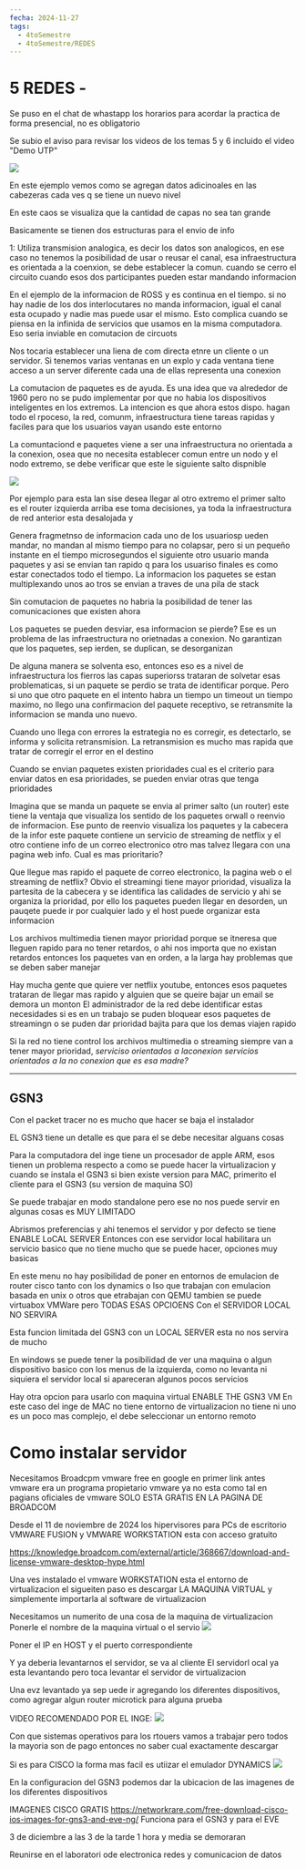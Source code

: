 ```yaml
---
fecha: 2024-11-27
tags:
  - 4toSemestre
  - 4toSemestre/REDES
---
```

# 5 REDES - 

Se puso en el chat de whastapp los horarios para acordar la practica de forma presencial, no es obligatorio

Se subio el aviso para revisar los videos de los temas 5 y 6 incluido el video "Demo UTP"

![](https://i.imgur.com/4e9LdED.png)

En este ejemplo vemos como se agregan datos adicinoales en las cabezeras cada ves q se tiene un nuevo nivel

En este caos se visualiza que la cantidad de capas no sea tan grande

Basicamente se tienen dos estructuras para el envio de info

1: Utiliza transmision analogica, es decir los datos son analogicos, en ese caso no tenemos la posibilidad de usar o reusar el canal, esa infraestructura es orientada a la coenxion, se debe establecer la comun. cuando se cerro el circuito cuando esos dos participantes pueden estar mandando informacion

En el ejemplo de la informacion de ROSS y es continua en el tiempo. si no hay nadie de los dos interlocutares no manda informacion, igual el canal esta ocupado y nadie mas puede usar el mismo. Esto complica cuando se piensa en la infinida de servicios que usamos en la misma computadora. Eso seria inviable en comutacion de circuots

Nos tocaria establecer una liena de com directa etnre un cliente o un servidor. Si tenemos varias ventanas en un explo y cada ventana tiene acceso a un server diferente cada una de ellas representa una conexion

La comutacion de paquetes es de ayuda. Es una idea que va alrededor de 1960 pero no se pudo implementar por que no habia los dispositivos inteligentes en los extremos. La intencion es que ahora estos dispo. hagan todo el rpoceso, la red, comunm, infraestructura tiene tareas rapidas y faciles para que los usuarios vayan usando este entorno

La comuntaciond e paquetes viene a ser una infraestructura no orientada a la conexion, osea que no necesita establecer comun entre un nodo y el nodo extremo, se debe verificar que este le siguiente salto dispnible

![](https://i.imgur.com/9iDKTvA.png)

Por ejemplo para esta lan sise desea llegar al otro extremo el primer salto es el router izquierda arriba ese toma decisiones, ya toda la infraestructura de red anterior esta desalojada y 

Genera fragmetnso de informacion cada uno de los usuariosp ueden mandar, no mandan al mismo tiempo para no colapsar, pero si un pequeño instante en el tiempo microsegundos el siguiente otro usuario manda paquetes y asi se envian tan rapido q para los usuariso finales es como estar conectados todo el tiempo. La informacion los paquetes se estan multiplexando unos ao tros se envian a traves de una pila de stack 

Sin comutacion de paquetes no habria la posibilidad de tener las comunicaciones que existen ahora 


Los paquetes se pueden desviar, esa informacion se pierde?
Ese es un problema de las infraestructura no orietnadas a conexion. No garantizan que los paquetes, sep ierden, se duplican, se desorganizan

De alguna manera se solventa eso, entonces eso es a nivel de infraestructura los fierros las capas superiorss trataran de solvetar esas problematicas, si un paquete se perdio se trata de identificar porque. Pero si uno que otro paquete en el intento habra un tiempo un timeout un tiempo maximo, no llego una confirmacion del paquete receptivo, se retransmite la informacion se manda uno nuevo. 

Cuando uno llega con errores la estrategia no es corregir, es detectarlo, se informa y solicita retransmision. La retransmision es mucho mas rapida que tratar de corregir el error en el destino


Cuando se envian paquetes existen prioridades cual es el criterio para enviar datos en esa prioridades, se pueden enviar otras que tenga prioridades

Imagina que se manda un paquete se envia al primer salto (un router) este tiene la ventaja que visualiza los sentido de los paquetes orwall o reenvio de informacion. Ese punto de reenvio visualiza los paquetes y la cabecera de la infor este paquete contiene un servicio de streaming de netflix y el otro contiene info de un correo electronico otro mas talvez llegara con una pagina web info. Cual es mas prioritario?

Que llegue mas rapido el paquete de correo electronico, la pagina web o el streaming de netflix?
Obvio el streamingi tiene mayor prioridad, visualiza la partesita de la cabecera y se identifica las calidades de servicio y ahi se organiza la prioridad, por ello los paquetes pueden llegar en desorden, un pauqete puede ir por cualquier lado y  el host puede organizar esta informacion

Los archivos multimedia tienen mayor prioridad porque se itneresa que lleguen rapido para no tener retardos, o ahi nos importa que no existan retardos entonces los paquetes van en orden, a la larga hay problemas que se deben saber manejar

Hay mucha gente que quiere ver netflix youtube, entonces esos paquetes trataran de llegar mas rapido y alguien que se queire bajar un email se demora un monton
El administrador de la red debe identificar estas necesidades si es en un trabajo se puden bloquear esos paquetes de streamingn o se puden dar prioridad bajita para que los demas viajen rapido

Si la red no tiene control los archivos multimedia o streaming siempre van a tener mayor prioridad, *serviciso orientados a laconexion servicios orientados a la no conexion  que es esa madre?*

___
## GSN3
Con el packet tracer no es mucho que hacer se baja el instalador

EL GSN3 tiene un detalle es que para el se debe necesitar alguans cosas

Para la computadora del inge tiene un procesador de apple ARM, esos tienen un problema respecto a como se puede hacer la virtualizacion y cuando se instala el GSN3 si bien existe version para MAC, primerito el cliente para el GSN3 (su version de maquina SO)


Se puede trabajar en modo standalone pero ese no nos puede servir en algunas cosas es MUY LIMITADO 

Abrismos preferencias y ahi tenemos el servidor y por defecto se tiene 
ENABLE LoCAL SERVER
Entonces con ese servidor local habilitara un servicio basico que no tiene mucho que se puede hacer, opciones muy basicas

En este menu no hay posibilidad de poner en entornos de emulacion de router cisco tanto con los dynamics o lso que trabajan con emulacion basada en unix o otros que etrabajan con QEMU tambien se puede virtuabox VMWare pero TODAS ESAS OPCIOENS Con el SERVIDOR LOCAL NO SERVIRA


Esta funcion limitada del GSN3 con un LOCAL SERVER esta no nos servira de mucho

En windows se puede tener la posibilidad de ver una maquina o algun dispositivo basico con los menus de la izquierda, como no levanta ni siquiera el servidor local si apareceran algunos pocos servicios

Hay otra opcion para usarlo con maquina virtual ENABLE THE GSN3 VM
En este caso del inge de MAC no tiene entorno de virtualizacion no tiene ni uno es un poco mas complejo, el debe seleccionar un entorno remoto

# Como instalar servidor
Necesitamos
Broadcpm vmware free en google en primer link antes vmware era un programa propietario vmware ya no esta como tal en pagians oficiales de vmware SOLO ESTA GRATIS EN LA PAGINA DE BROADCOM

Desde el 11 de noviembre de 2024 los hipervisores para PCs de escritorio VMWARE FUSION y VMWARE WORKSTATION esta con acceso gratuito 

https://knowledge.broadcom.com/external/article/368667/download-and-license-vmware-desktop-hype.html

Una ves instalado el vmware WORKSTATION esta el entorno de virtualizacion el sigueiten paso es descargar LA MAQUINA VIRTUAL y simplemente importarla al software de virtualizacion

Necesitamos un numerito de una cosa de la maquina de virtualizacion Ponerle el nombre de la maquina virtual o el servio
![](https://i.imgur.com/owPUoma.png)

Poner el IP en HOST y el puerto correspondiente

Y ya deberia levantarnos el servidor, se va al cliente El servidorl ocal ya esta levantando pero toca levantar el servidor de virtualizacion 

Una evz levantado ya sep uede ir agregando los diferentes dispositivos, como agregar algun router microtick para alguna prueba

VIDEO RECOMENDADO POR EL INGE:
![](https://www.youtube.com/watch?v=bVCO01iIs7w)

Con que sistemas operativos para los rtouers vamos a trabajar pero todos la mayoria son de pago entonces no saber cual exactamente descargar

Si es para CISCO la forma mas facil es utiizar el emulador DYNAMICS
![](https://i.imgur.com/NmVnpxA.png)

En la configuracion del GSN3 podemos dar la ubicacion de las imagenes de los diferentes dispositivos

IMAGENES CISCO GRATIS
https://networkrare.com/free-download-cisco-ios-images-for-gns3-and-eve-ng/
Funciona para el GSN3 y para el EVE

3 de diciembre a las 3 de la tarde 1 hora y media se demoraran 

Reunirse en el laboratori ode electronica redes y comunicacion de datos
